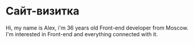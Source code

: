 # Сайт-визитка
Hi, my name is Alex, i'm 36 years old Front-end developer from Moscow. I'm interested in Front-end and everything connected with it.
